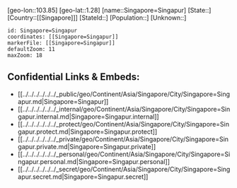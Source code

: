 ﻿---
location: [1.28,103.85]
mapzoom: [7,12] 
mapmarker: city 
type: City
tags:
- geo/City


SpocWebEntityId: 34281
isDeleted: false
confidential: public

---
[geo-lon::103.85]
[geo-lat::1.28]
[name::Singapore=Singapur]
[State::]
[Country::[[Singapore]]]
[StateId::]
[Population::]
[Unknown::]


```leaflet
id: Singapore=Singapur
coordinates: [[Singapore=Singapur]]
markerFile: [[Singapore=Singapur]]
defaultZoom: 11 
maxZoom: 18
```


## Confidential Links & Embeds: 
- [[../../../../../../_public/geo/Continent/Asia/Singapore/City/Singapore=Singapur.md|Singapore=Singapur]] 
- [[../../../../../../_internal/geo/Continent/Asia/Singapore/City/Singapore=Singapur.internal.md|Singapore=Singapur.internal]] 
- [[../../../../../../_protect/geo/Continent/Asia/Singapore/City/Singapore=Singapur.protect.md|Singapore=Singapur.protect]] 
- [[../../../../../../_private/geo/Continent/Asia/Singapore/City/Singapore=Singapur.private.md|Singapore=Singapur.private]] 
- [[../../../../../../_personal/geo/Continent/Asia/Singapore/City/Singapore=Singapur.personal.md|Singapore=Singapur.personal]] 
- [[../../../../../../_secret/geo/Continent/Asia/Singapore/City/Singapore=Singapur.secret.md|Singapore=Singapur.secret]] 
